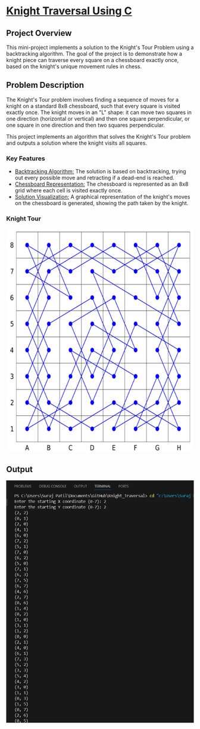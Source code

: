 <h1><u>Knight Traversal Using C</u></h1>
<div class="overview">
<h2>Project Overview</h2>
<p>This mini-project implements a solution to the Knight's Tour Problem using a backtracking algorithm. The goal of the project is to demonstrate how a knight piece can traverse every square on a chessboard exactly once, based on the knight's unique movement rules in chess.</p>
</div>

<section>
<h2>Problem Description</h2>
<p>The Knight's Tour problem involves finding a sequence of moves for a knight on a standard 8x8 chessboard, such that every square is visited exactly once. The knight moves in an "L" shape: it can move two squares in one direction (horizontal or vertical) and then one square perpendicular, or one square in one direction and then two squares perpendicular.

This project implements an algorithm that solves the Knight's Tour problem and outputs a solution where the knight visits all squares.</p>
</section>

<section>
<h3>Key Features</h3>
<ul>
<li><u>Backtracking Algorithm:</u> The solution is based on backtracking, trying out every possible move and retracting if a dead-end is reached.</li>
<li><u>Chessboard Representation:</u> The chessboard is represented as an 8x8 grid where each cell is visited exactly once.</li>
<li><u>Solution Visualization:</u> A graphical representation of the knight's moves on the chessboard is generated, showing the path taken by the knight.</li>
</section>

<section>
<h3>Knight Tour</h3>
<img src="2022-11-11-tour.jpg" height="600px">
</section>

<section>
<h2>Output</h2>
<img src="code_op.jpg">
</section>
